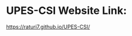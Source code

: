 # UPES-CSI Website Link:
<a href="https://raturi7.github.io/UPES-CSI/">https://raturi7.github.io/UPES-CSI/</a>
